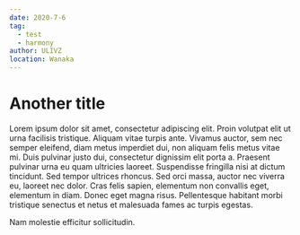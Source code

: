 ```yaml
---
date: 2020-7-6
tag:
  - test
  - harmony
author: ULIVZ
location: Wanaka
---
```


# Another title

Lorem ipsum dolor sit amet, consectetur adipiscing elit. Proin volutpat elit ut urna facilisis tristique. Aliquam vitae turpis ante. Vivamus auctor, sem nec semper eleifend, diam metus imperdiet dui, non aliquam felis metus vitae mi. Duis pulvinar justo dui, consectetur dignissim elit porta a. Praesent pulvinar urna eu quam ultricies laoreet. Suspendisse fringilla nisi at dictum tincidunt. Sed tempor ultrices rhoncus. Sed orci massa, auctor nec viverra eu, laoreet nec dolor. Cras felis sapien, elementum non convallis eget, elementum in diam. Donec eget magna risus. Pellentesque habitant morbi tristique senectus et netus et malesuada fames ac turpis egestas.

Nam molestie efficitur sollicitudin.
